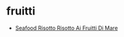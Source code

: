 # fruitti

 * [Seafood Risotto Risotto Ai Fruitti Di Mare](../index/s/seafood-risotto-risotto-ai-fruitti-di-mare-51112620.json)
